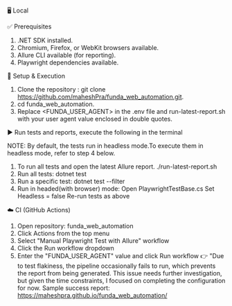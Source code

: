 🖥 Local

✅ Prerequisites

  1) .NET SDK installed.
  2) Chromium, Firefox, or WebKit browsers available.
  3) Allure CLI available (for reporting).
  4) Playwright dependencies available.

🔧 Setup & Execution
  1) Clone the repository : git clone https://github.com/maheshPra/funda_web_automation.git.
  2) cd funda_web_automation.
  3) Replace <FUNDA_USER_AGENT> in the .env file and run-latest-report.sh with your user agent value enclosed in double quotes.

▶️ Run tests and reports, execute the following in the terminal

NOTE: By default, the tests run in headless mode.To execute them in headless mode, refer to step 4 below.

  1) To run all tests and open the latest Allure report.
    ./run-latest-report.sh
  2) Run all tests:
    dotnet test
  3) Run a specific test:
    dotnet test --filter <TestName>
  4) Run in headed(with browser) mode:
      Open PlaywrightTestBase.cs
      Set Headless = false
      Re-run tests as above 

☁️ CI (GitHub Actions)

  1) Open repository: funda_web_automation
  2) Click Actions from the top menu
  3) Select "Manual Playwright Test with Allure" workflow
  4) Click the Run workflow dropdown
  5) Enter the "FUNDA_USER_AGENT" value and click Run workflow
     👉 "Due to test flakiness, the pipeline occasionally fails to run, which prevents the report from being generated.
     This issue needs further investigation, but given the time constraints, I focused on completing the configuration for now.
     Sample success report: https://maheshpra.github.io/funda_web_automation/
